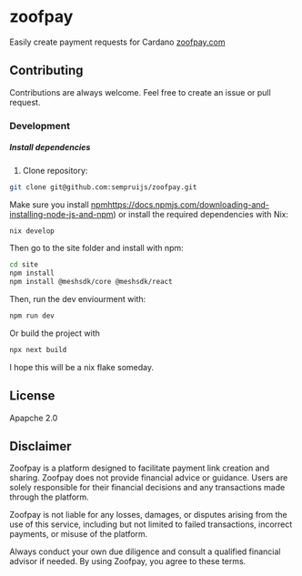 # zoofpay

Easily create payment requests for Cardano
[zoofpay.com](https://zoofpay.com/)

## Contributing

Contributions are always welcome.
Feel free to create an issue or pull request.

### Development

##### Install dependencies

1. Clone repository:

```bash
git clone git@github.com:sempruijs/zoofpay.git
```
Make sure you install [npm]()https://docs.npmjs.com/downloading-and-installing-node-js-and-npm) or install the required dependencies with Nix:

```bash
nix develop
```

Then go to the site folder and install with npm:

```bash
cd site
npm install
npm install @meshsdk/core @meshsdk/react
```

Then, run the dev enviourment with:

```bash
npm run dev
```

Or build the project with

```bash
npx next build
```

I hope this will be a nix flake someday.

## License

Apapche 2.0

## Disclaimer

Zoofpay is a platform designed to facilitate payment link creation and sharing. Zoofpay does not provide financial advice or guidance. Users are solely responsible for their financial decisions and any transactions made through the platform.

Zoofpay is not liable for any losses, damages, or disputes arising from the use of this service, including but not limited to failed transactions, incorrect payments, or misuse of the platform.

Always conduct your own due diligence and consult a qualified financial advisor if needed. By using Zoofpay, you agree to these terms.



